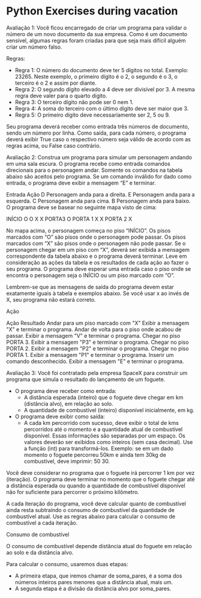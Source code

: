 <h1>Python Exercises during vacation</h1>


<p>Avaliação 1: Você ficou encarregado de criar um programa para validar o número de um novo documento da sua empresa. Como é um documento sensível, algumas regras foram criadas para que seja mais difícil alguém criar um número falso.

Regras:

- Regra 1: O número do documento deve ter 5 dígitos no total. Exemplo: 23265. Neste exemplo, o primeiro dígito é o 2, o segundo é o 3, o terceiro é o 2 e assim por diante.
- Regra 2: O segundo dígito elevado a 4 deve ser divisível por 3. A mesma regra deve valer para o quarto dígito.
- Regra 3: O terceiro dígito não pode ser 0 nem 1.
- Regra 4: A soma do terceiro com o último dígito deve ser maior que 3.
- Regra 5: O primeiro dígito deve necessariamente ser 2, 5 ou 9.

Seu programa deverá receber como entrada três números de documento, sendo um número por linha. Como saída, para cada número, o programa deverá exibir True caso o respectivo número seja válido de acordo com as regras acima, ou False caso contrário.</p>





<p>Avaliação 2: Construa um programa para simular um personagem andando em uma sala escura. O programa recebe como entrada comandos direcionais para o personagem andar. Somente os comandos na tabela abaixo são aceitos pelo programa. Se um comando inválido for dado como entrada, o programa deve exibir a mensagem “E” e terminar.

Entrada	Ação
D	Personagem anda para a direita.
E	Personagem anda para a esquerda.
C	Personagem anda para cima.
B	Personagem anda para baixo.
O programa deve se basear no seguinte mapa visto de cima:

INÍCIO	  O	       O	       X
  X	    PORTA3	   O	     PORTA 1
  X	     X	    PORTA 2	    X
 
No mapa acima, o personagem começa no piso “INÍCIO”. Os pisos marcados com “O” são pisos onde o personagem pode passar. Os pisos marcados com “X” são pisos onde o personagem não pode passar. Se o personagem chegar em um piso com “X”, deverá ser exibida a mensagem correspondente da tabela abaixo e o programa deverá terminar. Leve em consideração as ações da tabela e os resultados de cada ação ao fazer o seu programa. O programa deve esperar uma entrada caso o piso onde se encontra o personagem seja o INÍCIO ou um piso marcado com “O”.

Lembrem-se que as mensagens de saída do programa devem estar exatamente iguais à tabela e exemplos abaixo. Se você usar x ao invés de X, seu programa não estará correto.

Ação

Ação	Resultado
Andar para um piso marcado com "X"	Exibir a mensagem "X" e terminar o programa.
Andar de volta para o piso onde acabou de passar.	Exibir a mensagem "V" e terminar o programa.
Chegar no piso PORTA 3.	Exibir a mensagem "P3" e terminar o programa.
Chegar no piso PORTA 2.	Exibir a mensagem "P2" e terminar o programa.
Chegar no piso PORTA 1.	Exibir a mensagem "P1" e terminar o programa.
Inserir um comando desconhecido.	Exibir a mensagem "E" e terminar o programa.</p>




<p>Avaliação 3: Você foi contratado pela empresa SpaceX para construir um programa que simula o resultado do lançamento de um foguete.
 
- O programa deve receber como entrada:
    - A distância esperada (inteiro) que o foguete deve chegar em km (distância alvo), em relação ao solo.
    - A quantidade de combustível (inteiro) disponível inicialmente, em kg.
- O programa deve exibir como saída:
    - A cada km percorrido com sucesso, deve exibir o total de kms percorridos até o momento e a quantidade atual de combustível disponível. Essas informações são separadas por um espaço. Os valores deverão ser exibidos como inteiros (sem casa decimal). Use a função (int) para transformá-los. Exemplo: se em um dado momento o foguete percorreu 50km e ainda tem 30kg de combustível, deve imprimir: 50 30.
 

Você deve considerar no programa que o foguete irá percorrer 1 km por vez (iteração). O programa deve terminar no momento que o foguete chegar até a distância esperada ou quando a quantidade de combustível disponível não for suficiente para percorrer o próximo kilômetro.



 A cada iteração do programa, você deve calcular quanto de combustível ainda resta subtraindo o consumo de combustível da quantidade de combustível atual. Use as regras abaixo para calcular o consumo de combustível a cada iteração.
 

Consumo de combustível
 
O consumo de combustível depende distância atual do foguete em relação ao solo e da distância alvo.
 

Para calcular o consumo, usaremos duas etapas:
 

- A primeira etapa, que iremos chamar de soma_pares, é a soma dos números inteiros pares menores que a distância atual, mais um.
- A segunda etapa é a divisão da distância alvo por soma_pares.</p>


<p></p>
